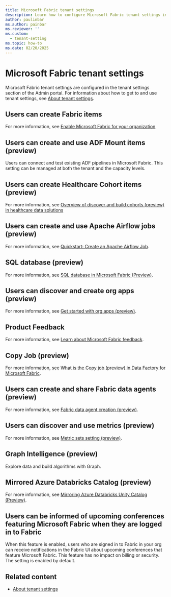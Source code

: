 ```yaml
---
title: Microsoft Fabric tenant settings
description: Learn how to configure Microsoft Fabric tenant settings in Fabric.
author: paulinbar
ms.author: painbar
ms.reviewer: ''
ms.custom:
  - tenant-setting
ms.topic: how-to
ms.date: 02/20/2025
---
```


# Microsoft Fabric tenant settings

Microsoft Fabric tenant settings are configured in the tenant settings section of the Admin portal. For information about how to get to and use tenant settings, see [About tenant settings](tenant-settings-index.md).

## Users can create Fabric items

For more information, see [Enable Microsoft Fabric for your organization](./fabric-switch.md)

## Users can create and use ADF Mount items (preview)

Users can connect and test existing ADF pipelines in Microsoft Fabric. This setting can be managed at both the tenant and the capacity levels.

## Users can create Healthcare Cohort items (preview)

For more information, see [Overview of discover and build cohorts (preview) in healthcare data solutions](/industry/healthcare/healthcare-data-solutions/discover-and-build-cohorts-overview)

## Users can create and use Apache Airflow jobs (preview)

For more information, see [Quickstart: Create an Apache Airflow Job](../data-factory/create-apache-airflow-jobs.md).

## SQL database (preview)

For more information, see [SQL database in Microsoft Fabric (Preview)](../database/sql/overview.md).

## Users can discover and create org apps (preview)​

For more information, see [Get started with org apps (preview)](/power-bi/consumer/org-app-items/org-app-items).

## Product Feedback

For more information, see [Learn about Microsoft Fabric feedback](../fundamentals/feedback.md).

## Copy Job (preview)

For more information, see [What is the Copy job (preview) in Data Factory for Microsoft Fabric](../data-factory/what-is-copy-job.md).

## Users can create and share Fabric data agents (preview)

For more information, see [Fabric data agent creation (preview)](../data-science/concept-data-agent.md).

## Users can discover and use metrics (preview)

For more information, see [Metric sets setting (preview)](./service-admin-portal-goals-settings.md#metric-sets-setting-preview).

## Graph Intelligence (preview)

Explore data and build algorithms with Graph.

## Mirrored Azure Databricks Catalog (preview)

For more information, see [Mirroring Azure Databricks Unity Catalog (Preview)](../database/mirrored-database/azure-databricks.md).

## Users can be informed of upcoming conferences featuring Microsoft Fabric when they are logged in to Fabric

When this feature is enabled, users who are signed in to Fabric in your org can receive notifications in the Fabric UI about upcoming conferences that feature Microsoft Fabric. This feature has no impact on billing or security. The setting is enabled by default.

## Related content

* [About tenant settings](tenant-settings-index.md)
